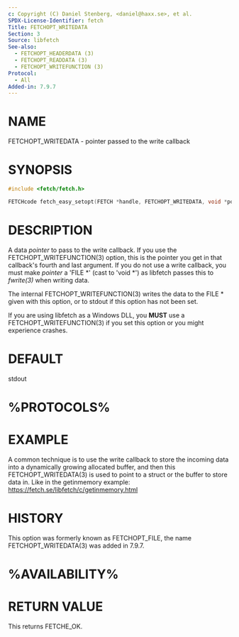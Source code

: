 ```yaml
---
c: Copyright (C) Daniel Stenberg, <daniel@haxx.se>, et al.
SPDX-License-Identifier: fetch
Title: FETCHOPT_WRITEDATA
Section: 3
Source: libfetch
See-also:
  - FETCHOPT_HEADERDATA (3)
  - FETCHOPT_READDATA (3)
  - FETCHOPT_WRITEFUNCTION (3)
Protocol:
  - All
Added-in: 7.9.7
---
```


# NAME

FETCHOPT_WRITEDATA - pointer passed to the write callback

# SYNOPSIS

~~~c
#include <fetch/fetch.h>

FETCHcode fetch_easy_setopt(FETCH *handle, FETCHOPT_WRITEDATA, void *pointer);
~~~

# DESCRIPTION

A data *pointer* to pass to the write callback. If you use the
FETCHOPT_WRITEFUNCTION(3) option, this is the pointer you get in that
callback's fourth and last argument. If you do not use a write callback, you
must make *pointer* a 'FILE *' (cast to 'void *') as libfetch passes this
to *fwrite(3)* when writing data.

The internal FETCHOPT_WRITEFUNCTION(3) writes the data to the FILE *
given with this option, or to stdout if this option has not been set.

If you are using libfetch as a Windows DLL, you **MUST** use a
FETCHOPT_WRITEFUNCTION(3) if you set this option or you might experience
crashes.

# DEFAULT

stdout

# %PROTOCOLS%

# EXAMPLE

A common technique is to use the write callback to store the incoming data
into a dynamically growing allocated buffer, and then this
FETCHOPT_WRITEDATA(3) is used to point to a struct or the buffer to store data
in. Like in the getinmemory example:
https://fetch.se/libfetch/c/getinmemory.html

# HISTORY

This option was formerly known as FETCHOPT_FILE, the name FETCHOPT_WRITEDATA(3)
was added in 7.9.7.

# %AVAILABILITY%

# RETURN VALUE

This returns FETCHE_OK.
